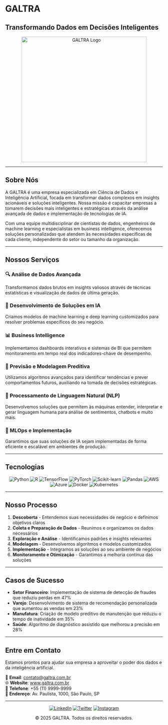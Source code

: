 # GALTRA
## Transformando Dados em Decisões Inteligentes

<div align="center">
  <img src="./images/galtra-logo.png" alt="GALTRA Logo" width="400px">
</div>

---

## Sobre Nós

A GALTRA é uma empresa especializada em Ciência de Dados e Inteligência Artificial, focada em transformar dados complexos em insights acionáveis e soluções inteligentes. Nossa missão é capacitar empresas a tomarem decisões mais inteligentes e estratégicas através da análise avançada de dados e implementação de tecnologias de IA.

Com uma equipe multidisciplinar de cientistas de dados, engenheiros de machine learning e especialistas em business intelligence, oferecemos soluções personalizadas que atendem às necessidades específicas de cada cliente, independente do setor ou tamanho da organização.

---

## Nossos Serviços

### 🔍 Análise de Dados Avançada
Transformamos dados brutos em insights valiosos através de técnicas estatísticas e visualização de dados de última geração.

### 🤖 Desenvolvimento de Soluções em IA
Criamos modelos de machine learning e deep learning customizados para resolver problemas específicos do seu negócio.

### 📊 Business Intelligence
Implementamos dashboards interativos e sistemas de BI que permitem monitoramento em tempo real dos indicadores-chave de desempenho.

### 🔮 Previsão e Modelagem Preditiva
Utilizamos algoritmos avançados para identificar tendências e prever comportamentos futuros, auxiliando na tomada de decisões estratégicas.

### 🧠 Processamento de Linguagem Natural (NLP)
Desenvolvemos soluções que permitem às máquinas entender, interpretar e gerar linguagem humana para análise de sentimentos, chatbots e muito mais.

### 📱 MLOps e Implementação
Garantimos que suas soluções de IA sejam implementadas de forma eficiente e escalável em ambientes de produção.

---

## Tecnologias

<div align="center">

![Python](https://img.shields.io/badge/-Python-3776AB?style=flat-square&logo=python&logoColor=white)
![R](https://img.shields.io/badge/-R-276DC3?style=flat-square&logo=r&logoColor=white)
![TensorFlow](https://img.shields.io/badge/-TensorFlow-FF6F00?style=flat-square&logo=tensorflow&logoColor=white)
![PyTorch](https://img.shields.io/badge/-PyTorch-EE4C2C?style=flat-square&logo=pytorch&logoColor=white)
![Scikit-learn](https://img.shields.io/badge/-Scikit--learn-F7931E?style=flat-square&logo=scikit-learn&logoColor=white)
![Pandas](https://img.shields.io/badge/-Pandas-150458?style=flat-square&logo=pandas&logoColor=white)
![AWS](https://img.shields.io/badge/-AWS-232F3E?style=flat-square&logo=amazon-aws&logoColor=white)
![Azure](https://img.shields.io/badge/-Azure-0089D6?style=flat-square&logo=microsoft-azure&logoColor=white)
![Docker](https://img.shields.io/badge/-Docker-2496ED?style=flat-square&logo=docker&logoColor=white)
![Kubernetes](https://img.shields.io/badge/-Kubernetes-326CE5?style=flat-square&logo=kubernetes&logoColor=white)

</div>

---

## Nosso Processo

1. **Descoberta** - Entendemos suas necessidades de negócio e definimos objetivos claros
2. **Coleta e Preparação de Dados** - Reunimos e organizamos os dados necessários
3. **Exploração e Análise** - Identificamos padrões e insights relevantes
4. **Modelagem** - Desenvolvemos algoritmos e modelos customizados
5. **Implementação** - Integramos as soluções ao seu ambiente de negócios
6. **Monitoramento e Otimização** - Garantimos a melhoria contínua das soluções

---

## Casos de Sucesso

- **Setor Financeiro**: Implementação de sistema de detecção de fraudes que reduziu perdas em 47%
- **Varejo**: Desenvolvimento de sistema de recomendação personalizada que aumentou as vendas em 23%
- **Manufatura**: Criação de modelo preditivo de manutenção que reduziu o tempo de inatividade em 35%
- **Saúde**: Algoritmo de diagnóstico assistido que melhorou a precisão em 28%

---

## Entre em Contato

Estamos prontos para ajudar sua empresa a aproveitar o poder dos dados e da inteligência artificial.

📧 **Email**: contato@galtra.com.br  
🌐 **Website**: www.galtra.com.br  
📱 **Telefone**: +55 (11) 9999-9999  
📍 **Endereço**: Av. Paulista, 1000, São Paulo, SP

---

<div align="center">

[![LinkedIn](https://img.shields.io/badge/-LinkedIn-0077B5?style=flat-square&logo=linkedin&logoColor=white)](https://linkedin.com/company/galtra)
[![Twitter](https://img.shields.io/badge/-Twitter-1DA1F2?style=flat-square&logo=twitter&logoColor=white)](https://twitter.com/galtra)
[![Instagram](https://img.shields.io/badge/-Instagram-E4405F?style=flat-square&logo=instagram&logoColor=white)](https://instagram.com/galtra)

© 2025 GALTRA. Todos os direitos reservados.

</div>
